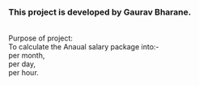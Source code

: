 <h3>This project is developed by Gaurav Bharane.</h3>
<br/>
Purpose of project:
<br/>
To calculate the Anaual salary package into:-
<br/>
per month,
<br/>
per day,
<br/>
per hour.
